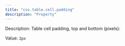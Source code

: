 ```yaml
---
title: "css.table.cell.padding"
description: "Property"
---
```


Description: Table cell padding, top and bottom (pixels):

Value: `2px`